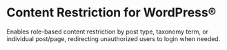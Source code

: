 # Content Restriction for WordPress®
Enables role-based content restriction by post type, taxonomy term, or individual post/page, redirecting unauthorized users to login when needed.
